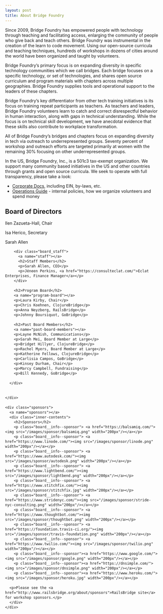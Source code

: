 ```yaml
---
layout: post
title: About Bridge Foundry
---
```


Since 2009, Bridge Foundry has empowered people with technology through teaching and facilitating access, enlarging
the community of people who give back and teach others. Bridge Foundry was instrumental in the creation of the learn
to code movement. Using our open-source curricula and teaching techniques, hundreds of workshops in dozens of cities
around the world have been organized and taught by volunteers.

Bridge Foundry’s primary focus is on expanding diversity in specific technology communities which we call bridges. Each bridge focuses on a specific technology, or set of technologies, and shares open source curriculum and program materials
with chapters across multiple geographies. Bridge Foundry supplies tools and operational support to the leaders of
these chapters.

Bridge Foundry’s key differentiator from other tech training initiatives is its focus on training repeat
participants as teachers. As teachers and leaders, Bridge Foundry volunteers learn to catch and correct disrespectful behavior
in human interaction, along with gaps in technical understanding. While the focus is on technical skill development,
we have anecdotal evidence that these skills also contribute to workplace transformation.

All of Bridge Foundry’s bridges and chapters focus on expanding diversity in
tech via outreach to underrepresented groups. Seventy percent of workshop
and outreach efforts are targeted primarily at women with the remaining 30%
focusing on other underrepresented groups.

In the US, Bridge Foundry, Inc., is a 501c3 tax-exempt organization.
We support many community based initiatives in the US and other
countries through grants and open source curricula. We seek to
operate with full transparency, please take a look:

  * [Corporate Docs](https://operations.bridgefoundry.org/corporate-docs/README/), including EIN, by-laws, etc.
  * [Operations Guide](https://operations.bridgefoundry.org/) - internal policies, how we organize volunteers and spend money


  <div class="board">
    <div class="board__info">
      <div class="board__members">
        <a name="board"></a>
        <h2>Board of Directors</h2>
        <p>Ilen Zazueta-Hall, Chair</p>
        <p>Isa Herico, Secretary</p>
        <p>Sarah Allen</p>

        <div class="board_staff">
          <a name="staff"></a>
          <h2>Staff Members</h2>
          <p>Sarah Allen, CEO</p>
          <p>Jéneen Perkins, <a href="https://consulteclat.com/">Eclat Enterprises, Finance Manager</a></p>
        </div>

        <h2>Program Board</h2>
        <a name="program-board"></a>
        <p>Laura Kirby, Chair</p>
        <p>Chris Koehnen, ClojureBridge</p>
        <p>Anna Neyzberg, RailsBridge</p>
        <p>Johnny Boursiquot, GoBridge</p>

        <h2>Past Board Members</h2>
        <a name="past-board-members"></a>
        <p>Layne McNish, Communications</p>
        <p>Sarah Mei, Board Member at Large</p>
        <p>Bridget Hillyer, ClojureBridge</p>
        <p>Rachel Myers, Board Member at Large</p>
        <p>Katherine Fellows, ClojureBridge</p>
        <p>Carlisia Campos, GoBridge</p>
        <p>Kinsey Durham, Chair</p>
        <p>Marcy Campbell, Fundraising</p>
        <p>Bill Kennedy, GoBridge</p>

      </div>


    </div>

    <div class="sponsors">
      <a name="sponsors"></a>
      <div class="inner-contents">
        <h2>Sponsors</h2>
        <p class="board__info--sponsor"> <a href="https://balsamiq.com/"><img src="/images/sponsor/balsamiq.png" width="200px"/></a></p>
        <p class="board__info--sponsor"> <a href="https://www.linode.com/"><img src="/images/sponsor/linode.png" width="200px"/></a></p>
        <p class="board__info--sponsor"> <a href="https://www.autodesk.com/"><img src="/images/sponsor/autodesk.png" width="200px"/></a></p>
        <p class="board__info--sponsor"> <a href="https://www.lightbend.com/"><img src="/images/sponsor/lightbend.png" width="200px"/></a></p>
        <p class="board__info--sponsor"> <a href="https://www.stitchfix.com/"><img src="/images/sponsor/stitchfix.jpg" width="200px"/></a></p>
        <p class="board__info--sponsor"> <a href="https://www.stridenyc.com/"><img src="/images/sponsor/stride-nyc-consulting.png" width="200px"/></a></p>
        <p class="board__info--sponsor"> <a href="https://www.thoughtbot.com/"><img src="/images/sponsor/thoughtbot.png" width="200px"/></a></p>
        <p class="board__info--sponsor"> <a href="https://foundation.travis-ci.org/"><img src="/images/sponsor/travis-foundation.png" width="200px"/></a></p>
        <p class="board__info--sponsor"> <a href="https://www.twilio.com/"><img src="/images/sponsor/twilio.png" width="200px"/></a></p>
        <p class="board__info--sponsor"><a href="https://www.google.com/"><img src="/images/sponsor/google.png" width="200px"/></a></p>
        <p class="board__info--sponsor"><a href="https://dnsimple.com/"><img src="/images/sponsor/dnsimple.png" width="200px"/></a></p>
        <p class="board__info--sponsor"><a href="https://www.heroku.com/"><img src="/images/sponsor/heroku.jpg" width="200px"/></a></p>

      <p>Please see the <a href="http://www.railsbridge.org/about/sponsors">RailsBridge site</a> for workshop sponsors.</p>
      </div>
    </div>
  </div>
